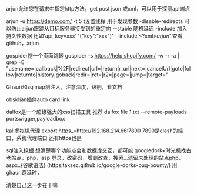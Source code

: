 arjun允许您在请求中指定http方法，get post json 或xml，可以用于探测api端点

arjun -u https://demo.com/ -t 5
t设置线程     用于发现参数
-disable-redirects 可以防止arjun跟踪从目标服务器接受到的重定向
--stable  随机延迟
-include 加入持久性数据  比如'api_key=xxx'
'{"key":"xxx"}'      --include'<?xml><root>$arjun$</root>'
查看github，arjun

gospider挖一个页面跳转
gospider -s https://help.shopify.com/ -w -r -a | grep -E "usename=|callback|%2F|redirect|url=|return|r_url|next=|cancelUrl|goto|follow|returnto|history|goback|redir=|ret=|r2=|page=|jump=|target="

Ghauri和sqlmap测注入，注意深度，级别，看文档

obsidian插件auto card link

dalfox是一个超级强大的xss扫描工具
推荐
dalfox file 1.txt --remote-payloads portswigger,payloadbox

kali虚拟机代理
export https_=http://192.168.214.66:7890
7890是clash的端口，系统代理端口
还有https也是

sql注入挖掘
想清楚哪个功能点会和数据库交互，都可能
googledork+时光机找古老站点，php，asp
登录，改密码，增删改查，搜索...遗留未处理的站点php，aspx..{谷歌语法}   (https:taksec.github.io/google-dorks-bug-bounty/)
用ghauri跑延时，

清楚自己这一步在干嘛





